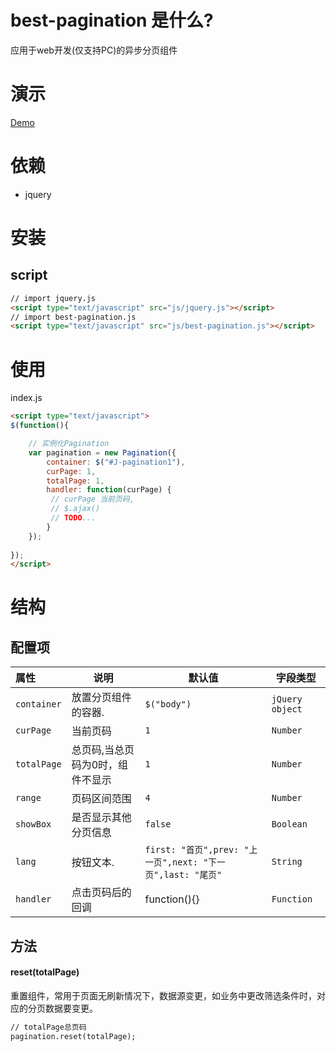 # best-pagination 是什么?
应用于web开发(仅支持PC)的异步分页组件
# 演示
[Demo](https://chenyangdamon.github.io/best-pagination/dist/)
# 依赖 
- jquery
# 安装
## script
```html
// import jquery.js
<script type="text/javascript" src="js/jquery.js"></script>
// import best-pagination.js
<script type="text/javascript" src="js/best-pagination.js"></script>
```
# 使用
index.js
```html
<script type="text/javascript">
$(function(){

  	// 实例化Pagination
	var pagination = new Pagination({
		container: $("#J-pagination1"),
		curPage: 1,
		totalPage: 1,
		handler: function(curPage) {
		 // curPage 当前页码,
		 // $.ajax()
		 // TODO...
		}
	});
  
});
</script>
```
# 结构
## 配置项
|属性|说明|默认值|字段类型|
|:---|---|---|---|
| `container`|放置分页组件的容器.|`$("body")`|`jQuery object`|
| `curPage`|当前页码|`1`|`Number`|
| `totalPage`|总页码,当总页码为0时，组件不显示|`1`|`Number`|
| `range`|页码区间范围|`4`|`Number`|
| `showBox`|是否显示其他分页信息|`false`|`Boolean`|
| `lang`|按钮文本.|`first: "首页",prev: "上一页",next: "下一页",last: "尾页"`|`String`|
| `handler`|点击页码后的回调|function(){}|`Function`|
## 方法
#### reset(totalPage)
重置组件，常用于页面无刷新情况下，数据源变更，如业务中更改筛选条件时，对应的分页数据要变更。
```html
// totalPage总页码
pagination.reset(totalPage);
```